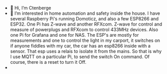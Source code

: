 - 👋 Hi, I’m Ctenberge
- 👀 I’m interested in home automation and safety inside the house. I have several Raspberry Pi's running Domoticz, and also a few ESP8266 and ESP32. One Pi has Z-wave and another RFXcom. Z-wave for control and measure of powerplugs and RFXcom to control 433MHz devices. Also one Pi for Grafana and one for NAS. The ESP's are mostly for measurements and one to control the light in my carport, it switches on if anyone fiddles with my car, the car has an esp8266 inside with a sensor. That esp uses a relais to isolate it from the mains. So that is why I use MQTT on a particular Pi, to send the switch On command. Of course, there is a reset to turn it Off.
- 

